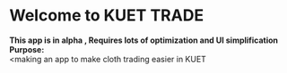 # Welcome to KUET TRADE #

**This app is in alpha , Requires lots of optimization and UI simplification**<br>
**Purpose:**<br>
<making an app to make cloth trading easier in KUET

